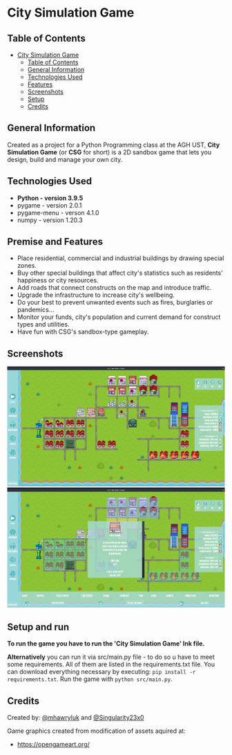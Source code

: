 # City Simulation Game

## Table of Contents
- [City Simulation Game](#city-simulation-game)
  - [Table of Contents](#table-of-contents)
  - [General Information](#general-information)
  - [Technologies Used](#technologies-used)
  - [Features](#features)
  - [Screenshots](#screenshots)
  - [Setup](#setup)
  - [Credits](#credits)
<!-- * [License](#license) -->


## General Information
Created as a project for a Python Programming class at the AGH UST, **City Simulation Game** (or **CSG** for short) is a 2D sandbox game that lets you design, build and manage your own city. 


## Technologies Used
- **Python - version 3.9.5**
- pygame - version 2.0.1
- pygame-menu - verson 4.1.0
- numpy - version 1.20.3


## Premise and Features
- Place residential, commercial and industrial buildings by drawing special zones.
- Buy other special buildings that affect city's statistics such as residents' happiness or city resources.
- Add roads that connect constructs on the map and introduce traffic.
- Upgrade the infrastructure to increase city's wellbeing.
- Do your best to prevent unwanted events such as fires, burglaries or pandemics...
- Monitor your funds, city's population and current demand for construct types and utilities.
- Have fun with CSG's sandbox-type gameplay.


## Screenshots
![Example screenshot 1](./Assets/Screenshot1.png)
![Example screenshot 2](./Assets/Screenshot2.png)
<!-- If you have screenshots you'd like to share, include them here. -->


## Setup and run
**To run the game you have to run the 'City Simulation Game' lnk file.**

**Alternatively** you can run it via src/main.py file - to do so u have to meet some requirements.
All of them are listed in the requirements.txt file. You can download everything necessary by executing:
`pip install -r requirements.txt`. Run the game with `python src/main.py`.


<!-- ## Room for Improvement
*  -->


## Credits

Created by:
[@mhawryluk](https://www.github.com/mhawryluk) and [@Singularity23x0](https://www.github.com/Singularity23x0)

Game graphics created from modification of assets aquired at:
- https://opengameart.org/

<!-- Some images by:

Music by: -->
